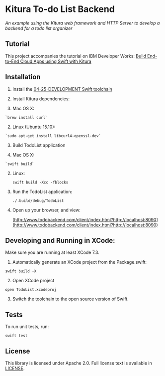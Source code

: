 # Kitura To-do List Backend

*An example using the Kitura web framework and HTTP Server to develop a backend for a todo list organizer*

## Tutorial

This project accompanies the tutorial on IBM Developer Works: [Build End-to-End Cloud Apps using Swift with Kitura](https://developer.ibm.com/swift/2016/02/22/building-end-end-cloud-apps-using-swift-kitura/)

## Installation

1. Install the [04-25-DEVELOPMENT Swift toolchain](https://swift.org/download/) 

2. Install Kitura dependencies:

  1. Mac OS X: 
  
    `brew install curl`
  
  2. Linux (Ubuntu 15.10):
   
    `sudo apt-get install libcurl4-openssl-dev`

3. Build TodoList application

  1. Mac OS X: 
	
	`swift build`
	
  2. Linux:
  
    	`swift build -Xcc -fblocks`
	
4. Run the TodoList application:

	`./.build/debug/TodoList`
	
5. Open up your browser, and view: 

   [http://www.todobackend.com/client/index.html?http://localhost:8090](http://www.todobackend.com/client/index.html?http://localhost:8090)

## Developing and Running in XCode:

Make sure you are running at least XCode 7.3. 

1. Automatically generate an XCode project from the Package.swift:

  `swift build -X`

2. Open XCode project

  `open TodoList.xcodeproj`

3. Switch the toolchain to the open source version of Swift.

## Tests

  To run unit tests, run:
  
  `swift test`

## License 

This library is licensed under Apache 2.0. Full license text is available in [LICENSE](LICENSE).

